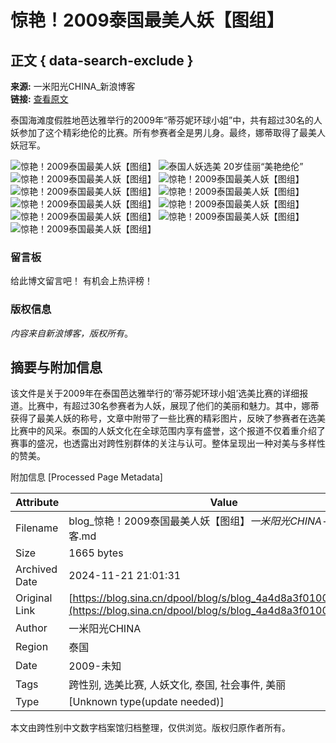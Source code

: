 # 惊艳！2009泰国最美人妖【图组】

## 正文 { data-search-exclude }


**来源:** 一米阳光CHINA\_新浪博客  
**链接:** [查看原文](http://blog.sina.cn/dpool/blog/u/1246595647)

泰国海滩度假胜地芭达雅举行的2009年“蒂芬妮环球小姐”中，共有超过30名的人妖参加了这个精彩绝伦的比赛。所有参赛者全是男儿身。最终，娜蒂取得了最美人妖冠军。

![惊艳！2009泰国最美人妖【图组】](http://s12.sinaimg.cn/bmiddle/4a4d8a3fh72bd998e687b&690)
![泰国人妖选美 20岁佳丽“美艳绝伦”](http://s12.sinaimg.cn/bmiddle/4a4d8a3fh72bd9b916e3b&690)
![惊艳！2009泰国最美人妖【图组】](http://s6.sinaimg.cn/bmiddle/4a4d8a3fh72bd9d947d05&690)
![惊艳！2009泰国最美人妖【图组】](http://s14.sinaimg.cn/bmiddle/4a4d8a3fh72bd9e4371cd&690)
![惊艳！2009泰国最美人妖【图组】](http://s12.sinaimg.cn/bmiddle/4a4d8a3fh72bda1139c1b&690)
![惊艳！2009泰国最美人妖【图组】](http://s6.sinaimg.cn/bmiddle/4a4d8a3fh72bda1d87485&690)
![惊艳！2009泰国最美人妖【图组】](http://s13.sinaimg.cn/bmiddle/4a4d8a3fh71dfc37456ec&690)
![惊艳！2009泰国最美人妖【图组】](http://s7.sinaimg.cn/bmiddle/4a4d8a3fh72bda31f0ae6&690)
![惊艳！2009泰国最美人妖【图组】](http://s9.sinaimg.cn/bmiddle/4a4d8a3fh72bda412ed58&690)
![惊艳！2009泰国最美人妖【图组】](http://s7.sinaimg.cn/bmiddle/4a4d8a3fh72bda5ee9b06&690)
![惊艳！2009泰国最美人妖【图组】](http://s11.sinaimg.cn/bmiddle/4a4d8a3fh72bda8c4374a&690)

### 留言板
给此博文留言吧！ 有机会上热评榜！ 

### 版权信息
_内容来自新浪博客，版权所有_。

## 摘要与附加信息

<!-- tcd_abstract -->
该文件是关于2009年在泰国芭达雅举行的‘蒂芬妮环球小姐’选美比赛的详细报道。比赛中，有超过30名参赛者为人妖，展现了他们的美丽和魅力。其中，娜蒂获得了最美人妖的称号，文章中附带了一些比赛的精彩图片，反映了参赛者在选美比赛中的风采。泰国的人妖文化在全球范围内享有盛誉，这个报道不仅着重介绍了赛事的盛况，也透露出对跨性别群体的关注与认可。整体呈现出一种对美与多样性的赞美。
<!-- tcd_abstract_end -->

附加信息 [Processed Page Metadata]

| Attribute       | Value                                  |
|-----------------|----------------------------------------|
| Filename        | blog_惊艳！2009泰国最美人妖【图组】_一米阳光CHINA_-_新浪博客.md                             |
| Size            | 1665 bytes                           |
| Archived Date   | 2024-11-21 21:01:31                             |
| Original Link   | [https://blog.sina.cn/dpool/blog/s/blog_4a4d8a3f0100ehz1.html](https://blog.sina.cn/dpool/blog/s/blog_4a4d8a3f0100ehz1.html)                       |
| Author          | 一米阳光CHINA                               |
| Region          | 泰国                               |
| Date            | 2009-未知                                 |
| Tags            | 跨性别, 选美比赛, 人妖文化, 泰国, 社会事件, 美丽                                 |
| Type            | [Unknown type(update needed)]                                 |
<!-- tcd_table_end -->

本文由跨性别中文数字档案馆归档整理，仅供浏览。版权归原作者所有。
